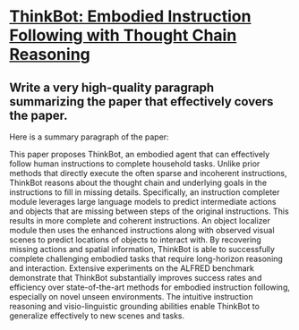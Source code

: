 # [ThinkBot: Embodied Instruction Following with Thought Chain Reasoning](https://arxiv.org/abs/2312.07062)

## Write a very high-quality paragraph summarizing the paper that effectively covers the paper.

 Here is a summary paragraph of the paper:

This paper proposes ThinkBot, an embodied agent that can effectively follow human instructions to complete household tasks. Unlike prior methods that directly execute the often sparse and incoherent instructions, ThinkBot reasons about the thought chain and underlying goals in the instructions to fill in missing details. Specifically, an instruction completer module leverages large language models to predict intermediate actions and objects that are missing between steps of the original instructions. This results in more complete and coherent instructions. An object localizer module then uses the enhanced instructions along with observed visual scenes to predict locations of objects to interact with. By recovering missing actions and spatial information, ThinkBot is able to successfully complete challenging embodied tasks that require long-horizon reasoning and interaction. Extensive experiments on the ALFRED benchmark demonstrate that ThinkBot substantially improves success rates and efficiency over state-of-the-art methods for embodied instruction following, especially on novel unseen environments. The intuitive instruction reasoning and visio-linguistic grounding abilities enable ThinkBot to generalize effectively to new scenes and tasks.
